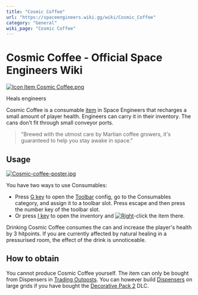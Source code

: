 ```yaml
---
title: "Cosmic Coffee"
url: "https://spaceengineers.wiki.gg/wiki/Cosmic_Coffee"
category: "General"
wiki_page: "Cosmic Coffee"
---
```


# Cosmic Coffee - Official Space Engineers Wiki

[![Icon Item Cosmic Coffee.png](https://spaceengineers.wiki.gg/images/thumb/Icon_Item_Cosmic_Coffee.png/100px-Icon_Item_Cosmic_Coffee.png?445f93)](https://spaceengineers.wiki.gg/wiki/File:Icon_Item_Cosmic_Coffee.png)

Heals engineers

Cosmic Coffee is a consumable [item](https://spaceengineers.wiki.gg/wiki/Item "Item") in Space Engineers that recharges a small amount of player health. Engineers can carry it in their inventory. The cans don’t fit through small conveyor ports.

> "Brewed with the utmost care by Martian coffee growers, it's guaranteed to help you stay awake in space."

## Usage

[![Cosmic-coffee-poster.jpg](https://spaceengineers.wiki.gg/images/thumb/Cosmic-coffee-poster.jpg/320px-Cosmic-coffee-poster.jpg?3cd711)](https://spaceengineers.wiki.gg/wiki/File:Cosmic-coffee-poster.jpg)

You have two ways to use Consumables:

*   Press [G key](https://spaceengineers.wiki.gg/wiki/Key_Bindings "Key Bindings") to open the [Toolbar](https://spaceengineers.wiki.gg/wiki/Toolbar "Toolbar") config, go to the Consumables category, and assign it to a toolbar slot. Press escape and then press the number key of the toolbar slot.
*   Or press [I key](https://spaceengineers.wiki.gg/wiki/Key_Bindings "Key Bindings") to open the inventory and [![Right](https://commons.wiki.gg/images/thumb/Keyboard_White_Mouse_Right.png/20px-Keyboard_White_Mouse_Right.png?3581de)](https://spaceengineers.wiki.gg/wiki/File:Keyboard_White_Mouse_Right.png "Right")\-click the item there.

Drinking Cosmic Coffee consumes the can and increase the player's health by 3 hitpoints. If you are currently affected by natural healing in a pressurised room, the effect of the drink is unnoticeable.

## How to obtain

You cannot produce Cosmic Coffee yourself. The item can only be bought from Dispensers in [Trading Outposts](https://spaceengineers.wiki.gg/wiki/Trading_Outposts "Trading Outposts"). You can however build [Dispensers](https://spaceengineers.wiki.gg/wiki/Dispenser "Dispenser") on large grids if you have bought the [Decorative Pack 2](https://spaceengineers.wiki.gg/wiki/Decorative_Pack_2 "Decorative Pack 2") DLC.